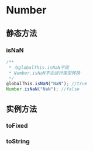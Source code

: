 # Number

## 静态方法

### isNaN

```js
/**
 * 与globalThis.isNaN不同
 * Number.isNaN不会进行类型转换
 */
globalThis.isNaN("NaN"); //true
Number.isNaN("NaN"); //false
```

## 实例方法

### toFixed

### toString
